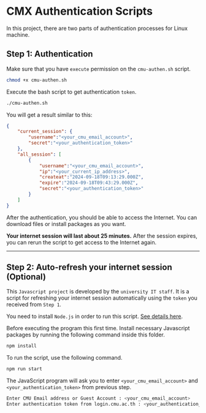 # CMX Authentication Scripts

In this project, there are two parts of authentication processes for Linux machine.

## Step 1: Authentication
 
Make sure that you have `execute` permission on the `cmu-authen.sh` script.

```bash
chmod +x cmu-authen.sh
```

Execute the bash script to get authentication `token`.

```bash
./cmu-authen.sh
```

You will get a result similar to this:

```json
{
	"current_session": {
		"username":"<your_cmu_email_account>",
		"secret":"<your_authentication_token>"
	},
	"all_session": [
		{
			"username":"<your_cmu_email_account>",
			"ip":"<your_current_ip_address>",
			"createat":"2024-09-18T09:13:29.000Z",
			"expire":"2024-09-18T09:43:29.000Z",
			"secret":"<your_authentication_token>"
		}
	]
}
```

After the authentication, you should be able to access the Internet. You can download files or install packages as you want. 

**Your internet session will last about 25 minutes.** After the session expires, you can rerun the script to get access to the Internet again.


------------------------------

## Step 2: Auto-refresh your internet session (Optional) 

This `Javascript project` is developed by the `university IT staff`. It is a script for refreshing your internet session automatically using the `token` you received from `Step 1`. 

You need to install `Node.js` in order to run this script. [See details here](https://deb.nodesource.com/).

Before executing the program this first time. Install necessary Javascript packages by running the following command inside this folder.

```bash
npm install 
```

To run the script, use the following command.

```bash
npm run start
```

The JavaScript program will ask you to enter `<your_cmu_email_account>` and `<your_authentication_token>` from previous step. 

```bash
Enter CMU Email address or Guest Account : <your_cmu_email_account>
Enter authentication token from login.cmu.ac.th : <your_authentication_token>
```



